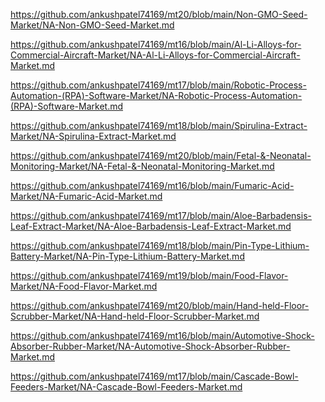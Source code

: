 <p><a href="https://github.com/ankushpatel74169/mt20/blob/main/Non-GMO-Seed-Market/NA-Non-GMO-Seed-Market.md">https://github.com/ankushpatel74169/mt20/blob/main/Non-GMO-Seed-Market/NA-Non-GMO-Seed-Market.md</a></p><p><a href="https://github.com/ankushpatel74169/mt16/blob/main/Al-Li-Alloys-for-Commercial-Aircraft-Market/NA-Al-Li-Alloys-for-Commercial-Aircraft-Market.md">https://github.com/ankushpatel74169/mt16/blob/main/Al-Li-Alloys-for-Commercial-Aircraft-Market/NA-Al-Li-Alloys-for-Commercial-Aircraft-Market.md</a></p><p><a href="https://github.com/ankushpatel74169/mt17/blob/main/Robotic-Process-Automation-(RPA)-Software-Market/NA-Robotic-Process-Automation-(RPA)-Software-Market.md">https://github.com/ankushpatel74169/mt17/blob/main/Robotic-Process-Automation-(RPA)-Software-Market/NA-Robotic-Process-Automation-(RPA)-Software-Market.md</a></p><p><a href="https://github.com/ankushpatel74169/mt18/blob/main/Spirulina-Extract-Market/NA-Spirulina-Extract-Market.md">https://github.com/ankushpatel74169/mt18/blob/main/Spirulina-Extract-Market/NA-Spirulina-Extract-Market.md</a></p><p><a href="https://github.com/ankushpatel74169/mt20/blob/main/Fetal-&-Neonatal-Monitoring-Market/NA-Fetal-&-Neonatal-Monitoring-Market.md">https://github.com/ankushpatel74169/mt20/blob/main/Fetal-&-Neonatal-Monitoring-Market/NA-Fetal-&-Neonatal-Monitoring-Market.md</a></p><p><a href="https://github.com/ankushpatel74169/mt16/blob/main/Fumaric-Acid-Market/NA-Fumaric-Acid-Market.md">https://github.com/ankushpatel74169/mt16/blob/main/Fumaric-Acid-Market/NA-Fumaric-Acid-Market.md</a></p><p><a href="https://github.com/ankushpatel74169/mt17/blob/main/Aloe-Barbadensis-Leaf-Extract-Market/NA-Aloe-Barbadensis-Leaf-Extract-Market.md">https://github.com/ankushpatel74169/mt17/blob/main/Aloe-Barbadensis-Leaf-Extract-Market/NA-Aloe-Barbadensis-Leaf-Extract-Market.md</a></p><p><a href="https://github.com/ankushpatel74169/mt18/blob/main/Pin-Type-Lithium-Battery-Market/NA-Pin-Type-Lithium-Battery-Market.md">https://github.com/ankushpatel74169/mt18/blob/main/Pin-Type-Lithium-Battery-Market/NA-Pin-Type-Lithium-Battery-Market.md</a></p><p><a href="https://github.com/ankushpatel74169/mt19/blob/main/Food-Flavor-Market/NA-Food-Flavor-Market.md">https://github.com/ankushpatel74169/mt19/blob/main/Food-Flavor-Market/NA-Food-Flavor-Market.md</a></p><p><a href="https://github.com/ankushpatel74169/mt20/blob/main/Hand-held-Floor-Scrubber-Market/NA-Hand-held-Floor-Scrubber-Market.md">https://github.com/ankushpatel74169/mt20/blob/main/Hand-held-Floor-Scrubber-Market/NA-Hand-held-Floor-Scrubber-Market.md</a></p><p><a href="https://github.com/ankushpatel74169/mt16/blob/main/Automotive-Shock-Absorber-Rubber-Market/NA-Automotive-Shock-Absorber-Rubber-Market.md">https://github.com/ankushpatel74169/mt16/blob/main/Automotive-Shock-Absorber-Rubber-Market/NA-Automotive-Shock-Absorber-Rubber-Market.md</a></p><p><a href="https://github.com/ankushpatel74169/mt17/blob/main/Cascade-Bowl-Feeders-Market/NA-Cascade-Bowl-Feeders-Market.md">https://github.com/ankushpatel74169/mt17/blob/main/Cascade-Bowl-Feeders-Market/NA-Cascade-Bowl-Feeders-Market.md</a></p>
